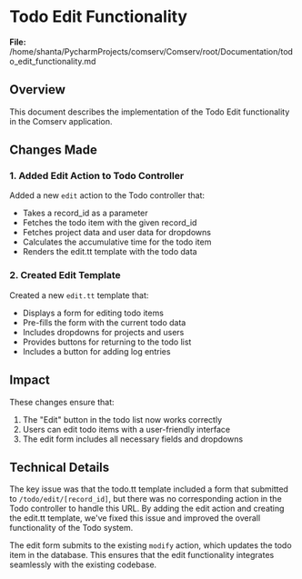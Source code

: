 # Todo Edit Functionality

**File:** /home/shanta/PycharmProjects/comserv/Comserv/root/Documentation/todo_edit_functionality.md

## Overview

This document describes the implementation of the Todo Edit functionality in the Comserv application.

## Changes Made

### 1. Added Edit Action to Todo Controller

Added a new `edit` action to the Todo controller that:

- Takes a record_id as a parameter
- Fetches the todo item with the given record_id
- Fetches project data and user data for dropdowns
- Calculates the accumulative time for the todo item
- Renders the edit.tt template with the todo data

### 2. Created Edit Template

Created a new `edit.tt` template that:

- Displays a form for editing todo items
- Pre-fills the form with the current todo data
- Includes dropdowns for projects and users
- Provides buttons for returning to the todo list
- Includes a button for adding log entries

## Impact

These changes ensure that:

1. The "Edit" button in the todo list now works correctly
2. Users can edit todo items with a user-friendly interface
3. The edit form includes all necessary fields and dropdowns

## Technical Details

The key issue was that the todo.tt template included a form that submitted to `/todo/edit/[record_id]`, but there was no corresponding action in the Todo controller to handle this URL. By adding the edit action and creating the edit.tt template, we've fixed this issue and improved the overall functionality of the Todo system.

The edit form submits to the existing `modify` action, which updates the todo item in the database. This ensures that the edit functionality integrates seamlessly with the existing codebase.